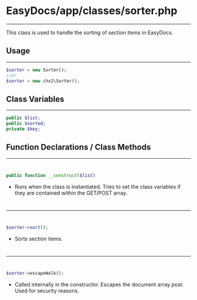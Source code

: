 # EasyDocs/app/classes/sorter.php
---
This class is used to handle the sorting of section items in EasyDocs.
## Usage
---
```php
$sorter = new Sorter();
//or
$sorter = new chx2\Sorter();
```
## Class Variables
---
```php
public $list;
public $sorted;
private $key;
```
## Function Declarations / Class Methods
---
# 
```php
public function __construct($list)
```
* Runs when the class is instantiated. Tries to set the class variables if they are contained within the GET/POST array.
# 
---
# 
```php
$sorter->sort();
```
* Sorts section items.
# 
---
# 
```php
$sorter->escapeWalk();
```
* Called internally in the constructor. Escapes the document array post. Used for security reasons.